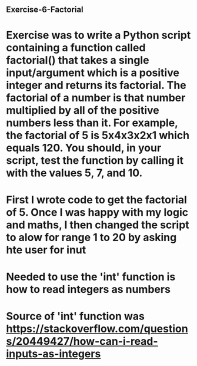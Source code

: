 ## Exercise-6-Factorial

# Exercise was to write a Python script containing a function called factorial() that takes a single input/argument which is a positive integer and returns its factorial. The factorial of a number is that number multiplied by all of the positive numbers less than it. For example, the factorial of 5 is 5x4x3x2x1 which equals 120. You should, in your script, test the function by calling it with the values 5, 7, and 10.

# First I wrote code to get the factorial of 5. Once I was happy with my logic and maths, I then changed the script to alow for range 1 to 20 by asking hte user for inut

# Needed to use the 'int' function is how to read integers as numbers
# Source of 'int' function was https://stackoverflow.com/questions/20449427/how-can-i-read-inputs-as-integers

